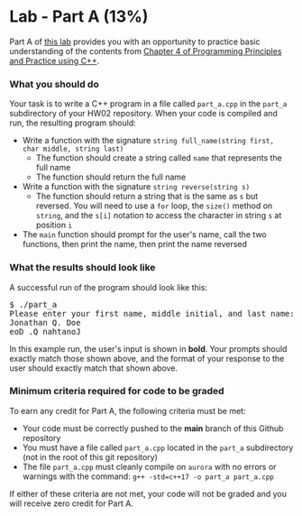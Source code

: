 # Lab - Part A (13%)

Part A of [this lab](../README.md) provides you with an opportunity to practice basic understanding of the contents from [Chapter 4 of Programming Principles and Practice using C++][textbook].

### What you should do

Your task is to write a C++ program in a file called `part_a.cpp` in the `part_a` subdirectory of your HW02 repository. When your code is compiled and run, the resulting program should:
* Write a function with the signature `string full_name(string first, char middle, string last)` 
  - The function should create a string called `name` that represents the full name
  - The function should return the full name
* Write a function with the signature `string reverse(string s)`
  - The function should return a string that is the same as `s` but reversed. You will need to use a `for` loop, the `size()` method on `string`, and the `s[i]` notation to access the character in string `s` at position `i`
* The `main` function should prompt for the user's name, call the two functions, then print the name, then print the name reversed

### What the results should look like

A successful run of the program should look like this:
<pre>$ ./part_a
Please enter your first name, middle initial, and last name: <b>Jonathan Q Doe</b>
Jonathan Q. Doe
eoD .Q nahtanoJ
</pre>

In this example run, the user's input is shown in **bold**.
Your prompts should exactly match those shown above, and the format of your response to the user should exactly match that shown above.


### Minimum criteria required for code to be graded

To earn any credit for Part A, the following criteria must be met:
* Your code must be correctly pushed to the **main** branch of this Github repository
* You must have a file called `part_a.cpp` located in the `part_a` subdirectory (not in the root of this git repository)
* The file `part_a.cpp` must cleanly compile on `aurora` with no errors or warnings with the command: `g++ -std=c++17 -o part_a part_a.cpp`


If either of these criteria are not met, your code will not be graded and you will receive zero credit for Part A.



[textbook]: https://learning.oreilly.com/library/view/programming-principles-and/9780133796759/ch04.xhtml#ch04

